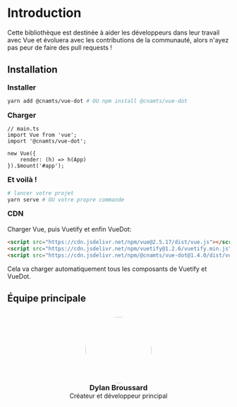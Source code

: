 # Introduction

Cette bibliothèque est destinée à aider les développeurs dans leur travail avec Vue et évoluera avec les contributions de la communauté, alors n'ayez pas peur de faire des pull requests !

## Installation

### Installer

``` bash
yarn add @cnamts/vue-dot # OU npm install @cnamts/vue-dot
```

### Charger

``` ts{3}
// main.ts
import Vue from 'vue';
import '@cnamts/vue-dot';

new Vue({
    render: (h) => h(App)
}).$mount('#app');
```

### Et voilà !

``` bash
# lancer votre projet
yarn serve # OU votre propre commande
```

### CDN
<br>
Charger Vue, puis Vuetify et enfin VueDot:

```html
<script src="https://cdn.jsdelivr.net/npm/vue@2.5.17/dist/vue.js"></script>
<script src="https://cdn.jsdelivr.net/npm/vuetify@1.2.6/vuetify.min.js"></script>
<script src="https://cdn.jsdelivr.net/npm/@cnamts/vue-dot@1.4.0/dist/vue-dot.umd.min.js"></script>
```

Cela va charger automatiquement tous les composants de Vuetify et VueDot.

## Équipe principale

<ul>
	<li>
		<img :src="$withBase('/dylan-broussard.jpg')" alt="">
		<h3>Dylan Broussard</h3>
		<p>Créateur et développeur principal</p>
	</li>
</ul>

<style lang="scss" scoped>
	li {
		list-style: none;
	}

	ul {
		padding: 0;
		margin-top: 30px;
	}

	li {
		text-align: center;
	}

	p,
	h3 {
		margin: 0;
	}

	img {
		width: 150px;
		height: 150px;
		object-fit: cover;
		border-radius: 50%;
	}
</style>

